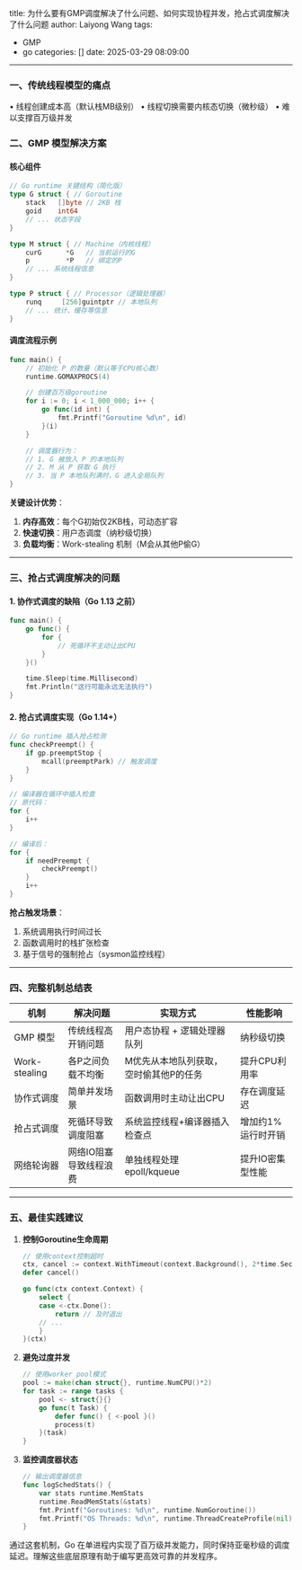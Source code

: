 title: 为什么要有GMP调度解决了什么问题、如何实现协程并发，抢占式调度解决了什么问题
author: Laiyong Wang
tags:
  - GMP
  - go
categories: []
date: 2025-03-29 08:09:00
---

### 一、传统线程模型的痛点

• 线程创建成本高（默认栈MB级别）
• 线程切换需要内核态切换（微秒级）
• 难以支撑百万级并发


### 二、GMP 模型解决方案

#### 核心组件
```go
// Go runtime 关键结构（简化版）
type G struct { // Goroutine
    stack   []byte // 2KB 栈
    goid    int64
    // ... 状态字段
}

type M struct { // Machine（内核线程）
    curG      *G   // 当前运行的G
    p         *P   // 绑定的P
    // ... 系统线程信息
}

type P struct { // Processor（逻辑处理器）
    runq     [256]guintptr // 本地队列
    // ... 统计、缓存等信息
}
```

#### 调度流程示例
```go
func main() {
    // 初始化 P 的数量（默认等于CPU核心数）
    runtime.GOMAXPROCS(4)

    // 创建百万级goroutine
    for i := 0; i < 1_000_000; i++ {
        go func(id int) {
            fmt.Printf("Goroutine %d\n", id)
        }(i)
    }

    // 调度器行为：
    // 1. G 被放入 P 的本地队列
    // 2. M 从 P 获取 G 执行
    // 3. 当 P 本地队列满时，G 进入全局队列
}
```

**关键设计优势**：
1. **内存高效**：每个G初始仅2KB栈，可动态扩容
2. **快速切换**：用户态调度（纳秒级切换）
3. **负载均衡**：Work-stealing 机制（M会从其他P偷G）

---

### 三、抢占式调度解决的问题
#### 1. 协作式调度的缺陷（Go 1.13 之前）
```go
func main() {
    go func() {
        for {
            // 死循环不主动让出CPU
        }
    }()

    time.Sleep(time.Millisecond)
    fmt.Println("这行可能永远无法执行")
}
```

#### 2. 抢占式调度实现（Go 1.14+）
```go
// Go runtime 插入抢占检测
func checkPreempt() {
    if gp.preemptStop {
        mcall(preemptPark) // 触发调度
    }
}

// 编译器在循环中插入检查
// 原代码：
for {
    i++
}

// 编译后：
for {
    if needPreempt {
        checkPreempt() 
    }
    i++
}
```

**抢占触发场景**：
1. 系统调用执行时间过长
2. 函数调用时的栈扩张检查
3. 基于信号的强制抢占（sysmon监控线程）

---

### 四、完整机制总结表
| 机制              | 解决问题                          | 实现方式                                 | 性能影响               |
|-------------------|----------------------------------|----------------------------------------|-----------------------|
| GMP 模型          | 传统线程高开销问题                | 用户态协程 + 逻辑处理器队列              | 纳秒级切换            |
| Work-stealing     | 各P之间负载不均衡                 | M优先从本地队列获取，空时偷其他P的任务   | 提升CPU利用率         |
| 协作式调度        | 简单并发场景                      | 函数调用时主动让出CPU                    | 存在调度延迟          |
| 抢占式调度        | 死循环导致调度阻塞                | 系统监控线程+编译器插入检查点            | 增加约1%运行时开销    |
| 网络轮询器        | 网络IO阻塞导致线程浪费            | 单独线程处理epoll/kqueue                | 提升IO密集型性能      |

---

### 五、最佳实践建议
1. **控制Goroutine生命周期**
   ```go
   // 使用context控制超时
   ctx, cancel := context.WithTimeout(context.Background(), 2*time.Second)
   defer cancel()
   
   go func(ctx context.Context) {
       select {
       case <-ctx.Done():
           return // 及时退出
       // ... 
       }
   }(ctx)
   ```

2. **避免过度并发**
   ```go
   // 使用worker pool模式
   pool := make(chan struct{}, runtime.NumCPU()*2)
   for task := range tasks {
       pool <- struct{}{}
       go func(t Task) {
           defer func() { <-pool }()
           process(t)
       }(task)
   }
   ```

3. **监控调度器状态**
   ```go
   // 输出调度器信息
   func logSchedStats() {
       var stats runtime.MemStats
       runtime.ReadMemStats(&stats)
       fmt.Printf("Goroutines: %d\n", runtime.NumGoroutine())
       fmt.Printf("OS Threads: %d\n", runtime.ThreadCreateProfile(nil))
   }
   ```

通过这套机制，Go 在单进程内实现了百万级并发能力，同时保持亚毫秒级的调度延迟。理解这些底层原理有助于编写更高效可靠的并发程序。